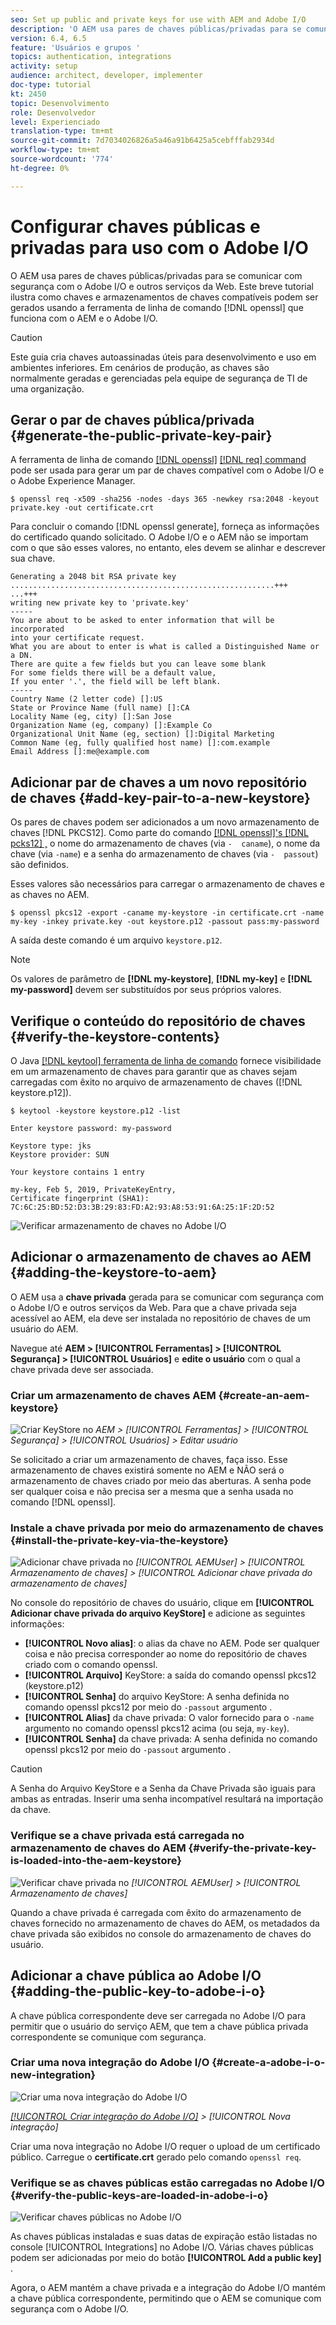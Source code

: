 ```yaml
---
seo: Set up public and private keys for use with AEM and Adobe I/O
description: 'O AEM usa pares de chaves públicas/privadas para se comunicar com segurança com o Adobe I/O e outros serviços da Web. Este breve tutorial ilustra como chaves e armazenamentos de chaves compatíveis podem ser gerados usando a ferramenta de linha de comando openssl que funciona com o AEM e o Adobe I/O. '
version: 6.4, 6.5
feature: 'Usuários e grupos '
topics: authentication, integrations
activity: setup
audience: architect, developer, implementer
doc-type: tutorial
kt: 2450
topic: Desenvolvimento
role: Desenvolvedor
level: Experienciado
translation-type: tm+mt
source-git-commit: 7d7034026826a5a46a91b6425a5cebfffab2934d
workflow-type: tm+mt
source-wordcount: '774'
ht-degree: 0%

---
```



# Configurar chaves públicas e privadas para uso com o Adobe I/O

O AEM usa pares de chaves públicas/privadas para se comunicar com segurança com o Adobe I/O e outros serviços da Web. Este breve tutorial ilustra como chaves e armazenamentos de chaves compatíveis podem ser gerados usando a ferramenta de linha de comando [!DNL openssl] que funciona com o AEM e o Adobe I/O.

>[!CAUTION]
>
>Este guia cria chaves autoassinadas úteis para desenvolvimento e uso em ambientes inferiores. Em cenários de produção, as chaves são normalmente geradas e gerenciadas pela equipe de segurança de TI de uma organização.

## Gerar o par de chaves pública/privada {#generate-the-public-private-key-pair}

A ferramenta de linha de comando [[!DNL openssl]](https://www.openssl.org/docs/man1.0.2/man1/openssl.html) [[!DNL req] command](https://www.openssl.org/docs/man1.0.2/man1/req.html) pode ser usada para gerar um par de chaves compatível com o Adobe I/O e o Adobe Experience Manager.

```shell
$ openssl req -x509 -sha256 -nodes -days 365 -newkey rsa:2048 -keyout private.key -out certificate.crt
```

Para concluir o comando [!DNL openssl generate], forneça as informações do certificado quando solicitado. O Adobe I/O e o AEM não se importam com o que são esses valores, no entanto, eles devem se alinhar e descrever sua chave.

```
Generating a 2048 bit RSA private key
...........................................................+++
...+++
writing new private key to 'private.key'
-----
You are about to be asked to enter information that will be incorporated
into your certificate request.
What you are about to enter is what is called a Distinguished Name or a DN.
There are quite a few fields but you can leave some blank
For some fields there will be a default value,
If you enter '.', the field will be left blank.
-----
Country Name (2 letter code) []:US
State or Province Name (full name) []:CA
Locality Name (eg, city) []:San Jose
Organization Name (eg, company) []:Example Co
Organizational Unit Name (eg, section) []:Digital Marketing
Common Name (eg, fully qualified host name) []:com.example
Email Address []:me@example.com
```

## Adicionar par de chaves a um novo repositório de chaves {#add-key-pair-to-a-new-keystore}

Os pares de chaves podem ser adicionados a um novo armazenamento de chaves [!DNL PKCS12]. Como parte do comando [[!DNL openssl]'s [!DNL pcks12] ,](https://www.openssl.org/docs/man1.0.2/man1/pkcs12.html) o nome do armazenamento de chaves (via `-  caname`), o nome da chave (via `-name`) e a senha do armazenamento de chaves (via `-  passout`) são definidos.

Esses valores são necessários para carregar o armazenamento de chaves e as chaves no AEM.

```shell
$ openssl pkcs12 -export -caname my-keystore -in certificate.crt -name my-key -inkey private.key -out keystore.p12 -passout pass:my-password
```

A saída deste comando é um arquivo `keystore.p12`.

>[!NOTE]
>
>Os valores de parâmetro de **[!DNL my-keystore]**, **[!DNL my-key]** e **[!DNL my-password]** devem ser substituídos por seus próprios valores.

## Verifique o conteúdo do repositório de chaves {#verify-the-keystore-contents}

O Java [[!DNL keytool] ferramenta de linha de comando](https://docs.oracle.com/middleware/1213/wls/SECMG/keytool-summary-appx.htm#SECMG818) fornece visibilidade em um armazenamento de chaves para garantir que as chaves sejam carregadas com êxito no arquivo de armazenamento de chaves ([!DNL keystore.p12]).

```shell
$ keytool -keystore keystore.p12 -list

Enter keystore password: my-password

Keystore type: jks
Keystore provider: SUN

Your keystore contains 1 entry

my-key, Feb 5, 2019, PrivateKeyEntry,
Certificate fingerprint (SHA1): 7C:6C:25:BD:52:D3:3B:29:83:FD:A2:93:A8:53:91:6A:25:1F:2D:52
```

![Verificar armazenamento de chaves no Adobe I/O](assets/set-up-public-private-keys-for-use-with-aem-and-adobe-io/adobe-io--public-keys.png)

## Adicionar o armazenamento de chaves ao AEM {#adding-the-keystore-to-aem}

O AEM usa a **chave privada** gerada para se comunicar com segurança com o Adobe I/O e outros serviços da Web. Para que a chave privada seja acessível ao AEM, ela deve ser instalada no repositório de chaves de um usuário do AEM.

Navegue até **AEM > [!UICONTROL Ferramentas] > [!UICONTROL Segurança] > [!UICONTROL Usuários]** e **edite o usuário** com o qual a chave privada deve ser associada.

### Criar um armazenamento de chaves AEM {#create-an-aem-keystore}

![Criar KeyStore no ](assets/set-up-public-private-keys-for-use-with-aem-and-adobe-io/aem--create-keystore.png)
*AEM >  [!UICONTROL Ferramentas]  >  [!UICONTROL Segurança]  >  [!UICONTROL Usuários]  > Editar usuário*

Se solicitado a criar um armazenamento de chaves, faça isso. Esse armazenamento de chaves existirá somente no AEM e NÃO será o armazenamento de chaves criado por meio das aberturas. A senha pode ser qualquer coisa e não precisa ser a mesma que a senha usada no comando [!DNL openssl].

### Instale a chave privada por meio do armazenamento de chaves {#install-the-private-key-via-the-keystore}

![Adicionar chave privada no ](assets/set-up-public-private-keys-for-use-with-aem-and-adobe-io/aem--add-private-key.png)
*[!UICONTROL AEMUser]  >  [!UICONTROL Armazenamento de chaves]  >  [!UICONTROL Adicionar chave privada do armazenamento de chaves]*

No console do repositório de chaves do usuário, clique em **[!UICONTROL Adicionar chave privada do arquivo KeyStore]** e adicione as seguintes informações:

* **[!UICONTROL Novo alias]**: o alias da chave no AEM. Pode ser qualquer coisa e não precisa corresponder ao nome do repositório de chaves criado com o comando openssl.
* **[!UICONTROL Arquivo]** KeyStore: a saída do comando openssl pkcs12 (keystore.p12)
* **[!UICONTROL Senha]** do arquivo KeyStore: A senha definida no comando openssl pkcs12 por meio do  `-passout` argumento .
* **[!UICONTROL Alias]** da chave privada: O valor fornecido para o  `-name` argumento no comando openssl pkcs12 acima (ou seja,  `my-key`).
* **[!UICONTROL Senha]** da chave privada: A senha definida no comando openssl pkcs12 por meio do  `-passout` argumento .

>[!CAUTION]
>
>A Senha do Arquivo KeyStore e a Senha da Chave Privada são iguais para ambas as entradas. Inserir uma senha incompatível resultará na importação da chave.

### Verifique se a chave privada está carregada no armazenamento de chaves do AEM {#verify-the-private-key-is-loaded-into-the-aem-keystore}

![Verificar chave privada no ](assets/set-up-public-private-keys-for-use-with-aem-and-adobe-io/aem--keystore.png)
*[!UICONTROL AEMUser]  >  [!UICONTROL Armazenamento de chaves]*

Quando a chave privada é carregada com êxito do armazenamento de chaves fornecido no armazenamento de chaves do AEM, os metadados da chave privada são exibidos no console do armazenamento de chaves do usuário.

## Adicionar a chave pública ao Adobe I/O {#adding-the-public-key-to-adobe-i-o}

A chave pública correspondente deve ser carregada no Adobe I/O para permitir que o usuário do serviço AEM, que tem a chave pública privada correspondente se comunique com segurança.

### Criar uma nova integração do Adobe I/O {#create-a-adobe-i-o-new-integration}

![Criar uma nova integração do Adobe I/O](assets/set-up-public-private-keys-for-use-with-aem-and-adobe-io/adobe-io--create-new-integration.png)

*[[!UICONTROL Criar integração do Adobe I/O]](https://console.adobe.io/)  >  [!UICONTROL Nova integração]*

Criar uma nova integração no Adobe I/O requer o upload de um certificado público. Carregue o **certificate.crt** gerado pelo comando `openssl req`.

### Verifique se as chaves públicas estão carregadas no Adobe I/O {#verify-the-public-keys-are-loaded-in-adobe-i-o}

![Verificar chaves públicas no Adobe I/O](assets/set-up-public-private-keys-for-use-with-aem-and-adobe-io/adobe-io--public-keys.png)

As chaves públicas instaladas e suas datas de expiração estão listadas no console [!UICONTROL Integrations] no Adobe I/O. Várias chaves públicas podem ser adicionadas por meio do botão **[!UICONTROL Add a public key]** .

Agora, o AEM mantém a chave privada e a integração do Adobe I/O mantém a chave pública correspondente, permitindo que o AEM se comunique com segurança com o Adobe I/O.
